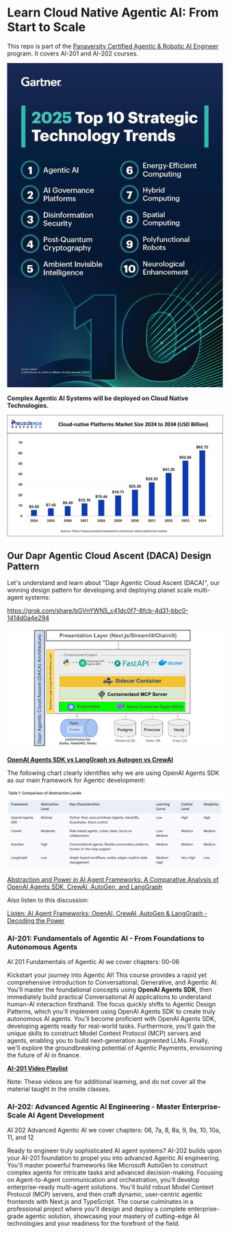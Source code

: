 # Learn Cloud Native Agentic AI: From Start to Scale

This repo is part of the [Panaversity Certified Agentic & Robotic AI Engineer](https://docs.google.com/document/d/15usu1hkrrRLRjcq_3nCTT-0ljEcgiC44iSdvdqrCprk/edit?usp=sharing) program. It covers AI-201 and AI-202 courses.

![Agentic AI Top Trend](./toptrend.webp)

**Complex Agentic AI Systems will be deployed on Cloud Native Technologies.**

![Cloud Native](./cloud-native-platforms-market-size.webp)

## Our Dapr Agentic Cloud Ascent (DACA) Design Pattern

Let's understand and learn about "Dapr Agentic Cloud Ascent (DACA)", our winning design pattern for developing and deploying planet scale multi-agent systems:

https://grok.com/share/bGVnYWN5_c41dc0f7-8fcb-4d31-bbc0-1414d0a4e294 

![DACA](./architecture.png)

**[OpenAI Agents SDK vs LangGraph vs Autogen vs CrewAI](https://composio.dev/blog/openai-agents-sdk-vs-langgraph-vs-autogen-vs-crewai/)**

The following chart clearly identifies why we are using OpenAI Agents SDK as our main framework for Agentic development:

![comparision](./comparison.png)

[Abstraction and Power in AI Agent Frameworks: A Comparative Analysis of OpenAI Agents SDK, CrewAI, AutoGen, and LangGraph](https://g.co/gemini/share/e73d75492cf4)

Also listen to this discussion: 

[Listen: AI Agent Frameworks: OpenAI, CrewAI, AutoGen & LangGraph - Decoding the Power](https://g.co/gemini/share/5e4123e6bfeb)


### AI-201: Fundamentals of Agentic AI  -  From Foundations to Autonomous Agents

AI 201 Fundamentals of Agentic AI we cover chapters: 00-06

Kickstart your journey into Agentic AI! This course provides a rapid yet comprehensive introduction to Conversational, Generative, and Agentic AI.  You'll master the foundational concepts using **OpenAI Agents SDK**, then immediately build practical Conversational AI applications to understand human-AI interaction firsthand.  The focus quickly shifts to Agentic Design Patterns, which you'll implement using OpenAI Agents SDK to create truly autonomous AI agents.  You'll become proficient with OpenAI Agents SDK, developing agents ready for real-world tasks.  Furthermore, you'll gain the unique skills to construct Model Context Protocol (MCP) servers and agents, enabling you to build next-generation augmented LLMs. Finally, we'll explore the groundbreaking potential of Agentic Payments, envisioning the future of AI in finance.


**[AI-201 Video Playlist](https://www.youtube.com/playlist?list=PL0vKVrkG4hWovpr0FX6Gs-06hfsPDEUe6)**

Note: These videos are for additional learning, and do not cover all the material taught in the onsite classes.



### AI-202: Advanced Agentic AI Engineering - Master Enterprise-Scale AI Agent Development

AI 202 Advanced Agentic AI we cover chapters: 06, 7a, 8, 8a, 9, 9a, 10, 10a, 11, and 12

Ready to engineer truly sophisticated AI agent systems?  AI-202 builds upon your AI-201 foundation to propel you into advanced Agentic AI engineering.  You'll master powerful frameworks like Microsoft AutoGen to construct complex agents for intricate tasks and advanced decision-making.  Focusing on Agent-to-Agent communication and orchestration, you'll develop enterprise-ready multi-agent solutions.  You'll build robust Model Context Protocol (MCP) servers, and then craft dynamic, user-centric agentic frontends with Next.js and TypeScript.  The course culminates in a professional project where you'll design and deploy a complete enterprise-grade agentic solution, showcasing your mastery of cutting-edge AI technologies and your readiness for the forefront of the field.





